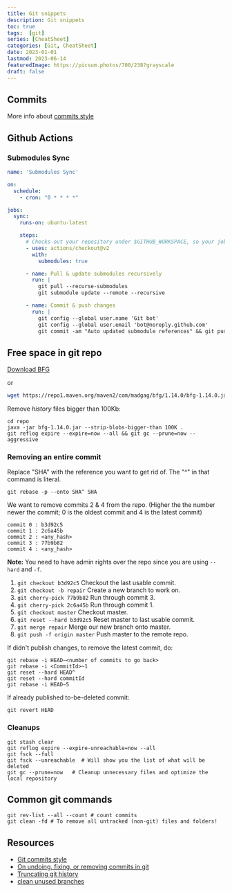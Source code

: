 ```yaml
---
title: Git snippets
description: Git snippets
toc: true
tags:  [git]
series: [CheatSheet]
categories: [Git, CheatSheet]
date: 2023-01-01
lastmod: 2023-06-14
featuredImage: https://picsum.photos/700/238?grayscale
draft: false
---
```


## Commits

More info about [commits style](./code-style)

## Github Actions

### Submodules Sync

```yaml
name: 'Submodules Sync'

on:
  schedule:
    - cron: "0 * * * *"

jobs:
  sync:
    runs-on: ubuntu-latest

    steps:
      # Checks-out your repository under $GITHUB_WORKSPACE, so your job can access it
      - uses: actions/checkout@v2
        with:
          submodules: true

      - name: Pull & update submodules recursively
        run: |
          git pull --recurse-submodules
          git submodule update --remote --recursive

      - name: Commit & push changes
        run: |
          git config --global user.name 'Git bot'
          git config --global user.email 'bot@noreply.github.com'
          git commit -am "Auto updated submodule references" && git push || echo "No changes to commit"
```

## Free space in git repo

[Download BFG](https://rtyley.github.io/bfg-repo-cleaner/)

or

```sh
wget https://repo1.maven.org/maven2/com/madgag/bfg/1.14.0/bfg-1.14.0.jar
```

Remove *history* files bigger than 100Kb:

    cd repo
    java -jar bfg-1.14.0.jar --strip-blobs-bigger-than 100K .
    git reflog expire --expire=now --all && git gc --prune=now --aggressive

### Removing an entire commit

Replace "SHA" with the reference you want to get rid of. The "^" in that command is literal.

    git rebase -p --onto SHA^ SHA

We want to remove commits 2 & 4 from the repo. (Higher the the number newer the commit; 0 is the oldest commit and 4 is the latest commit)

    commit 0 : b3d92c5
    commit 1 : 2c6a45b
    commit 2 : <any_hash>
    commit 3 : 77b9b82
    commit 4 : <any_hash>

**Note:** You need to have admin rights over the repo since you are using `--hard` and `-f`.

1. `git checkout b3d92c5` Checkout the last usable commit.
1. `git checkout -b repair` Create a new branch to work on.
1. `git cherry-pick 77b9b82` Run through commit 3.
1. `git cherry-pick 2c6a45b` Run through commit 1.
1. `git checkout master` Checkout master.
1. `git reset --hard b3d92c5` Reset master to last usable commit.
1. `git merge repair` Merge our new branch onto master.
1. `git push -f origin master` Push master to the remote repo.

If didn't publish changes, to remove the latest commit, do:

    git rebase -i HEAD~<number of commits to go back>
    git rebase -i <CommitId>~1
    git reset --hard HEAD^
    git reset --hard commitId
    git rebase -i HEAD~5

If already published to-be-deleted commit:

`git revert HEAD`

### Cleanups

    git stash clear
    git reflog expire --expire-unreachable=now --all
    git fsck --full
    git fsck --unreachable  # Will show you the list of what will be deleted
    git gc --prune=now   # Cleanup unnecessary files and optimize the local repository

## Common git commands

    git rev-list --all --count # count commits
    git clean -fd # To remove all untracked (non-git) files and folders!

## Resources

- [Git commits style](https://www.conventionalcommits.org/en/v1.0.0/#summary)
- [On undoing, fixing, or removing commits in git](https://sethrobertson.github.io/GitFixUm/fixup.html)
- [Truncating git history](https://passingcuriosity.com/2017/truncating-git-history/)
- [clean unused branches](https://www.npmjs.com/package/clear-git-branch?activeTab=explore)

